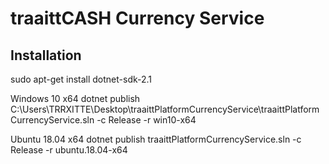 # traaittCASH Currency Service

## Installation
sudo apt-get install dotnet-sdk-2.1

Windows 10 x64
dotnet publish C:\Users\TRRXITTE\Desktop\traaittPlatformCurrencyService\traaittPlatformCurrencyService.sln -c Release -r win10-x64

Ubuntu 18.04 x64 
dotnet publish traaittPlatformCurrencyService.sln -c Release -r ubuntu.18.04-x64

